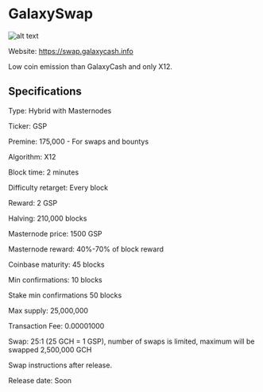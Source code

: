 GalaxySwap
======

![alt text](https://galaxycash.info/img/gsp.jpg)

Website: https://swap.galaxycash.info

Low coin emission than GalaxyCash and only X12.

Specifications
--------------
Type: Hybrid with Masternodes

Ticker: GSP

Premine: 175,000 - For swaps and bountys

Algorithm: X12

Block time: 2 minutes

Difficulty retarget: Every block

Reward: 2 GSP

Halving: 210,000 blocks

Masternode price: 1500 GSP

Masternode reward: 40%-70% of block reward

Coinbase maturity: 45 blocks

Min confirmations: 10 blocks

Stake min confirmations 50 blocks

Max supply: 25,000,000

Transaction Fee: 0.00001000

Swap: 25:1 (25 GCH = 1 GSP), number of swaps is limited, maximum will be swapped 2,500,000 GCH

Swap instructions after release.

Release date: Soon
